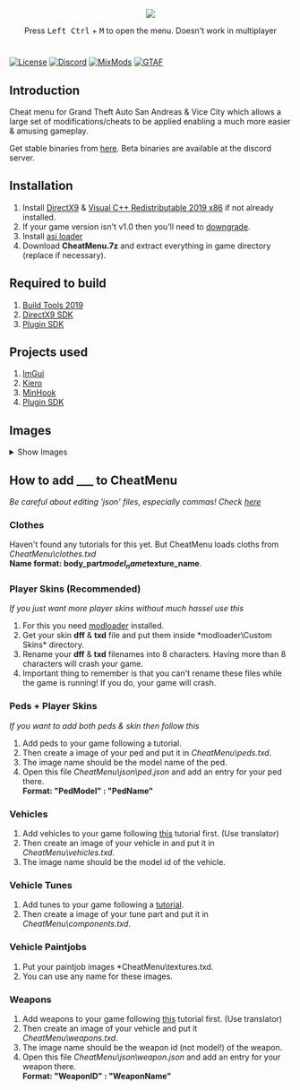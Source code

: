 
<p align="center">
  <img src="https://raw.githubusercontent.com/user-grinch/Cheat-Menu/rewrite/images/logo.png">
  </p>
<p align="center">  
  Press <kbd>Left Ctrl</kbd> + <kbd>M</kbd> to open the menu. Doesn't work in multiplayer
</p>

#
[![License](https://img.shields.io/github/license/user-grinch/Cheat-Menu?style=for-the-badge)](https://github.com/user-grinch/Cheat-Menu/blob/master/LICENSE)
[![Discord](https://img.shields.io/discord/689515979847237649?label=Discord&style=for-the-badge)](https://discord.gg/ZzW7kmf)
[![MixMods](https://img.shields.io/badge/Topic-Mixmods-%234e4784?style=for-the-badge)](https://forum.mixmods.com.br/f5-scripts-codigos/t1777-lua-cheat-menu)
[![GTAF](https://img.shields.io/badge/Topic-GTA%20Forums-%23244052?style=for-the-badge)](https://gtaforums.com/topic/961636-moon-cheat-menu/)
## Introduction

Cheat menu for Grand Theft Auto San Andreas & Vice City which allows a large set of modifications/cheats to be applied enabling a much more easier & amusing gameplay.

Get stable binaries from [here](https://github.com/user-grinch/Cheat-Menu/releases). Beta binaries are available at the discord server.

## Installation

1. Install [DirectX9](https://www.microsoft.com/en-us/download/details.aspx?id=35) &  [Visual C++ Redistributable 2019 x86](hhttps://aka.ms/vs/16/release/vc_redist.x86.exe) if not already installed.
2. If your game version isn't v1.0 then you'll need to [downgrade](https://gtaforums.com/topic/927016-san-andreas-downgrader/).
3. Install [asi loader](https://www.gtagarage.com/mods/show.php?id=21709)
4. Download **CheatMenu.7z** and extract everything in game directory (replace if necessary).

## Required to build
1. [Build Tools 2019](https://visualstudio.microsoft.com/downloads/#build-tools-for-visual-studio-2019)
2. [DirectX9 SDK](https://www.microsoft.com/en-us/download/details.aspx?id=6812)
3. [Plugin SDK](https://github.com/DK22Pac/plugin-sdk)

## Projects used
1. [ImGui](https://github.com/ocornut/imgui)
2. [Kiero](https://github.com/Rebzzel/kiero)
3. [MinHook](https://github.com/TsudaKageyu/minhook)
4. [Plugin SDK](https://github.com/DK22Pac/plugin-sdk)

## Images
<details>
  <summary>Show Images</summary>
  <img src="https://raw.githubusercontent.com/user-grinch/Cheat-Menu/rewrite/images/teleport.gif">
  <img src="https://raw.githubusercontent.com/user-grinch/Cheat-Menu/rewrite/images/player.gif">
  <img src="https://raw.githubusercontent.com/user-grinch/Cheat-Menu/rewrite/images/ped.gif">
  <img src="https://raw.githubusercontent.com/user-grinch/Cheat-Menu/rewrite/images/animation.gif">
  <img src="https://raw.githubusercontent.com/user-grinch/Cheat-Menu/rewrite/images/vehicle.gif">
  <img src="https://raw.githubusercontent.com/user-grinch/Cheat-Menu/rewrite/images/weapon.gif">
  <img src="https://raw.githubusercontent.com/user-grinch/Cheat-Menu/rewrite/images/game.gif">
  <img src="https://raw.githubusercontent.com/user-grinch/Cheat-Menu/rewrite/images/visual.gif">
</details>

## How to add ___ to CheatMenu

*Be careful about editing 'json' files, especially commas! Check [here](https://en.wikipedia.org/wiki/JSON)*

### Clothes
Haven't found any tutorials for this yet. But CheatMenu loads cloths from *CheatMenu\clothes.txd*<br/>
**Name format: body_part$model_name$texture_name**.<br/>

### Player Skins (Recommended)
*If you just want more player skins without much hassel use this*

1. For this you need [modloader](https://github.com/thelink2012/modloader/releases/tag/v0.3.7) installed.
2. Get your skin **dff** & **txd** file and put them inside *modloader\Custom Skins\* directory.
3. Rename your **dff** & **txd** filenames into 8 characters. Having more than 8 characters will crash your game.
4. Important thing to remember is that you can't rename these files while the game is running! If you do, your game will crash.

### Peds + Player Skins
*If you want to add both peds & skin then follow this*

1. Add peds to your game following a tutorial.
2. Then create a image of your ped and put it in *CheatMenu\peds.txd*.
3. The image name should be the model name of the ped.
4. Open this file *CheatMenu\json\ped.json* and add an entry for your ped there. <br/>
   **Format:  "PedModel" : "PedName"**
   
### Vehicles
1. Add vehicles to your game following [this](https://www.mixmods.com.br/2015/12/tutorial-adicionar-carros-sem-substituir.html) tutorial first. (Use translator)
2. Then create an image of your vehicle in and put it in *CheatMenu\vehicles.txd*.
3. The image name should be the model id of the vehicle.

### Vehicle Tunes
1. Add tunes to your game following a [tutorial](https://gtaforums.com/topic/481926-tutorial-how-to-add-tuning-parts/).
2. Then create a image of your tune part and put it in *CheatMenu\components.txd*.

### Vehicle Paintjobs
1. Put your paintjob images *CheatMenu\textures.txd.
2. You can use any name for these images.

### Weapons
1. Add weapons to your game following [this](https://www.mixmods.com.br/2016/05/tutorial-adicionar-armas-sem-substituir.html) tutorial first. (Use translator)
2. Then create an image of your vehicle and put it *CheatMenu\weapons.txd*.
3. The image name should be the weapon id (not model!) of the weapon.
4. Open this file *CheatMenu\json\weapon.json* and add an entry for your weapon there.<br/>
   **Format:  "WeaponID" : "WeaponName"**

